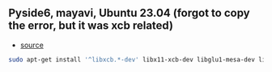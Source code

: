 

## Pyside6, mayavi, Ubuntu 23.04 (forgot to copy the error, but it was xcb related)

- [source](https://github.com/NVlabs/instant-ngp/discussions/300#discussioncomment-4506869)
```bash
sudo apt-get install '^libxcb.*-dev' libx11-xcb-dev libglu1-mesa-dev libxrender-dev libxi-dev libxkbcommon-dev libxkbcommon-x11-dev
```
